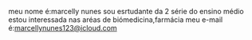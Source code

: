 meu nome é:marcelly nunes 
sou esrtudante da 2 série do ensino médio
estou interessada nas aréas de biómedicina,farmácia 
meu e-mail é:marcellynunes123@icloud.com
